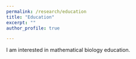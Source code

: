 ```yaml
---
permalink: /research/education
title: "Education"
excerpt: ""
author_profile: true

---
```

I am interested in mathematical biology education.
